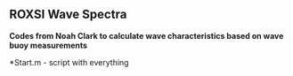 ## ROXSI Wave Spectra
**Codes from Noah Clark to calculate wave characteristics based on wave buoy measurements**

*Start.m - script with everything

